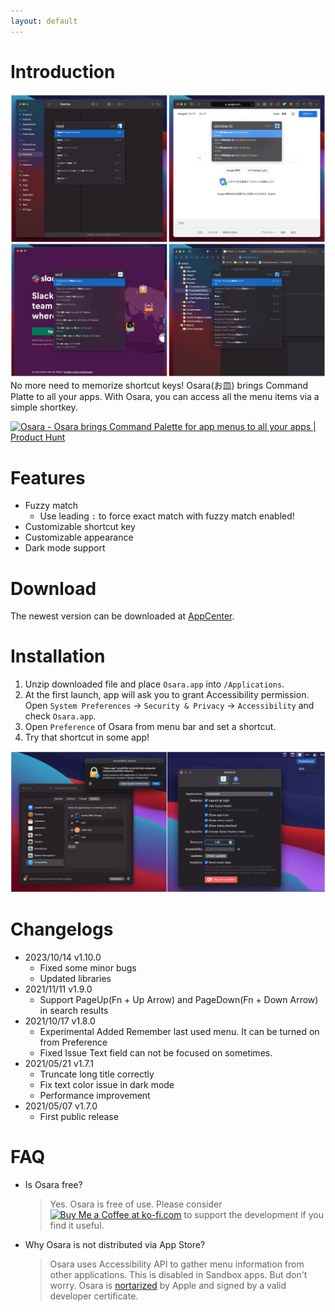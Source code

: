 ```yaml
---
layout: default
---
```

# Introduction

![](media/images/screenshot.jpg)
No more need to memorize shortcut keys! Osara(お皿) brings Command Platte to all your apps. With Osara, you can access all the menu items via a simple shortkey.

<p class="producthunt-link">
<a href="https://www.producthunt.com/posts/osara?utm_source=badge-featured&utm_medium=badge&utm_souce=badge-osara" target="_blank"><img src="https://api.producthunt.com/widgets/embed-image/v1/featured.svg?post_id=295829&theme=light" alt="Osara - Osara brings Command Palette for app menus to all your apps | Product Hunt" style="width: 250px; height: 54px;" width="250" height="54" /></a>
</p>

# Features

- Fuzzy match
    - Use leading `:` to force exact match with fuzzy match enabled!
- Customizable shortcut key
- Customizable appearance
- Dark mode support

# Download

The newest version can be downloaded at [AppCenter](https://install.appcenter.ms/users/waynezhang/apps/osara/distribution_groups/public).

# Installation

1. Unzip downloaded file and place `Osara.app` into `/Applications`.
2. At the first launch, app will ask you to grant Accessibility permission. Open `System Preferences` -> `Security & Privacy` -> `Accessibility` and check `Osara.app`.
3. Open `Preference` of Osara from menu bar and set a shortcut.
4. Try that shortcut in some app!

![](media/images/installation.jpg)

# Changelogs

- 2023/10/14 v1.10.0
    - Fixed some minor bugs
    - Updated libraries
- 2021/11/11 v1.9.0
    - Support PageUp(Fn + Up Arrow) and PageDown(Fn + Down Arrow) in search results
- 2021/10/17 v1.8.0
    - Experimental Added Remember last used menu. It can be turned on from Preference
    - Fixed Issue Text field can not be focused on sometimes.
- 2021/05/21 v1.7.1
    - Truncate long title correctly
    - Fix text color issue in dark mode
    - Performance improvement
- 2021/05/07 v1.7.0
    - First public release

# FAQ

- Is Osara free?
    > Yes. Osara is free of use. Please consider <a href='https://ko-fi.com/S6S44JFTQ' target='_blank'><img height='36' style='border:0px;height:36px;' src='https://cdn.ko-fi.com/cdn/kofi3.png?v=2' border='0' alt='Buy Me a Coffee at ko-fi.com' /></a> to support the development if you find it useful.
- Why Osara is not distributed via App Store?
    > Osara uses Accessibility API to gather menu information from other applications. This is disabled in Sandbox apps. But don't worry. Osara is [nortarized](https://developer.apple.com/documentation/security/notarizing_macos_software_before_distribution) by Apple and signed by a valid developer certificate.

